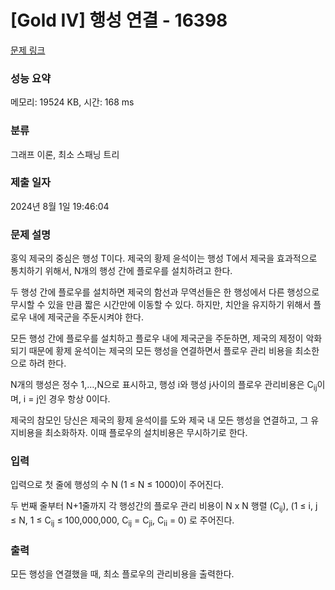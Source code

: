 # [Gold IV] 행성 연결 - 16398 

[문제 링크](https://www.acmicpc.net/problem/16398) 

### 성능 요약

메모리: 19524 KB, 시간: 168 ms

### 분류

그래프 이론, 최소 스패닝 트리

### 제출 일자

2024년 8월 1일 19:46:04

### 문제 설명

<p>홍익 제국의 중심은 행성 T이다. 제국의 황제 윤석이는 행성 T에서 제국을 효과적으로 통치하기 위해서, N개의 행성 간에 플로우를 설치하려고 한다.</p>

<p>두 행성 간에 플로우를 설치하면 제국의 함선과 무역선들은 한 행성에서 다른 행성으로 무시할 수 있을 만큼 짧은 시간만에 이동할 수 있다. 하지만, 치안을 유지하기 위해서 플로우 내에 제국군을 주둔시켜야 한다.</p>

<p>모든 행성 간에 플로우를 설치하고 플로우 내에 제국군을 주둔하면, 제국의 제정이 악화되기 때문에 황제 윤석이는 제국의 모든 행성을 연결하면서 플로우 관리 비용을 최소한으로 하려 한다.</p>

<p>N개의 행성은 정수 1,…,N으로 표시하고, 행성 i와 행성 j사이의 플로우 관리비용은 C<sub>ij</sub>이며, i = j인 경우 항상 0이다.</p>

<p>제국의 참모인 당신은 제국의 황제 윤석이를 도와 제국 내 모든 행성을 연결하고, 그 유지비용을 최소화하자.  이때 플로우의 설치비용은 무시하기로 한다.</p>

### 입력 

 <p>입력으로 첫 줄에 행성의 수 N (1 ≤ N ≤ 1000)이 주어진다.</p>

<p>두 번째 줄부터 N+1줄까지 각 행성간의 플로우 관리 비용이 N x N 행렬 (C<sub>ij</sub>),  (1 ≤ i, j ≤ N, 1 ≤ C<sub>ij</sub> ≤ 100,000,000, C<sub>ij</sub> = C<sub>ji</sub>, C<sub>ii</sub> = 0) 로 주어진다.</p>

### 출력 

 <p>모든 행성을 연결했을 때, 최소 플로우의 관리비용을 출력한다.</p>

